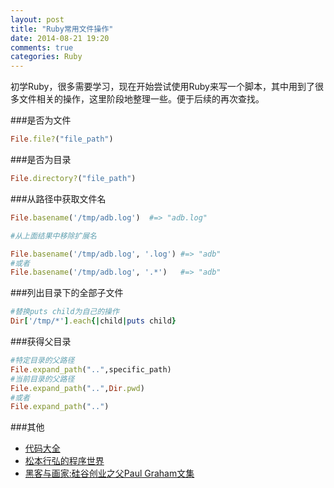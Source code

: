 ```yaml
---
layout: post
title: "Ruby常用文件操作"
date: 2014-08-21 19:20
comments: true
categories: Ruby 
---
```


初学Ruby，很多需要学习，现在开始尝试使用Ruby来写一个脚本，其中用到了很多文件相关的操作，这里阶段地整理一些。便于后续的再次查找。
<!--more-->
###是否为文件
```ruby
File.file?("file_path")
```

###是否为目录
```ruby
File.directory?("file_path")
```

###从路径中获取文件名
```ruby
File.basename('/tmp/adb.log')  #=> "adb.log"

#从上面结果中移除扩展名

File.basename('/tmp/adb.log', '.log') #=> "adb"
#或者
File.basename('/tmp/adb.log', '.*')   #=> "adb"
```

###列出目录下的全部子文件
```ruby
#替换puts child为自己的操作
Dir['/tmp/*'].each{|child|puts child}
```

###获得父目录
```ruby
#特定目录的父路径
File.expand_path("..",specific_path)
#当前目录的父路径
File.expand_path("..",Dir.pwd)
#或者
File.expand_path("..")
```

###其他
  * <a href="http://www.amazon.cn/gp/product/B0061XKRXA/ref=as_li_tf_tl?ie=UTF8&camp=536&creative=3200&creativeASIN=B0061XKRXA&linkCode=as2&tag=droidyue-23">代码大全</a><img src="http://ir-cn.amazon-adsystem.com/e/ir?t=droidyue-23&l=as2&o=28&a=B0061XKRXA" width="1" height="1" border="0" alt="" style="border:none !important; margin:0px !important;" />
  * <a href="http://www.amazon.cn/gp/product/B005KGBTQ8/ref=as_li_tf_tl?ie=UTF8&camp=536&creative=3200&creativeASIN=B005KGBTQ8&linkCode=as2&tag=droidyue-23">松本行弘的程序世界</a><img src="http://ir-cn.amazon-adsystem.com/e/ir?t=droidyue-23&l=as2&o=28&a=B005KGBTQ8" width="1" height="1" border="0" alt="" style="border:none !important; margin:0px !important;" />
  * <a href="http://www.amazon.cn/gp/product/B004WHZGZQ/ref=as_li_tf_tl?ie=UTF8&camp=536&creative=3200&creativeASIN=B004WHZGZQ&linkCode=as2&tag=droidyue-23">黑客与画家:硅谷创业之父Paul Graham文集</a><img src="http://ir-cn.amazon-adsystem.com/e/ir?t=droidyue-23&l=as2&o=28&a=B004WHZGZQ" width="1" height="1" border="0" alt="" style="border:none !important; margin:0px !important;" />